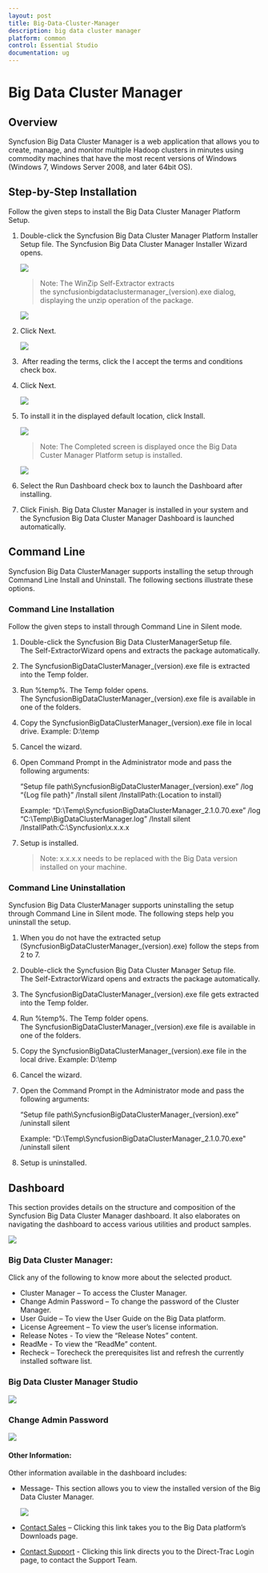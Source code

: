 ```yaml
---
layout: post
title: Big-Data-Cluster-Manager
description: big data cluster manager
platform: common
control: Essential Studio
documentation: ug
---
```


# Big Data Cluster Manager

## Overview

Syncfusion Big Data Cluster Manager is a web application that allows you to create, manage, and monitor multiple Hadoop clusters in minutes using commodity machines that have the most recent versions of Windows (Windows 7, Windows Server 2008, and later 64bit OS).


## Step-by-Step Installation

Follow the given steps to install the Big Data Cluster Manager Platform Setup.

1. Double-click the Syncfusion Big Data Cluster Manager Platform Installer Setup file. The Syncfusion Big Data Cluster Manager Installer Wizard opens.

   ![](Step-by-Step-Installation_images/Step-by-Step-Installation_img1.png)

   > Note: The WinZip Self-Extractor extracts the syncfusionbigdataclustermanager_(version).exe dialog, displaying the unzip operation of the package.

   ![](Step-by-Step-Installation_images/Step-by-Step-Installation_img3.png)

2. Click Next.
   
   ![](Step-by-Step-Installation_images/Step-by-Step-Installation_img4.png)

3.  After reading the terms, click the I accept the terms and conditions check box.

4. Click Next.



   ![](Step-by-Step-Installation_images/Step-by-Step-Installation_img5.png)



5. To install it in the displayed default location, click Install.

   ![](Step-by-Step-Installation_images/Step-by-Step-Installation_img6.png)

   > Note: The Completed screen is displayed once the Big Data Custer Manager Platform setup is installed.

   ![](Step-by-Step-Installation_images/Step-by-Step-Installation_img8.png)


7. Select the Run Dashboard check box to launch the Dashboard after installing.

8. Click Finish. Big Data Cluster Manager is installed in your system and the Syncfusion Big Data Cluster Manager Dashboard is launched automatically.


## Command Line 

Syncfusion Big Data ClusterManager supports installing the setup through Command Line Install and Uninstall. The following sections illustrate these options. 


### Command Line Installation

Follow the given steps to install through Command Line in Silent mode.

1. Double-click the Syncfusion Big Data ClusterManagerSetup file. The Self-ExtractorWizard opens and extracts the package automatically.
2. The SyncfusionBigDataClusterManager_(version).exe file is extracted into the Temp folder. 
3. Run %temp%. The Temp folder opens. The SyncfusionBigDataClusterManager_(version).exe file is available in one of the folders.
4. Copy the SyncfusionBigDataClusterManager_(version).exe file in local drive. Example: D:\temp
5. Cancel the wizard.
6. Open Command Prompt in the Administrator mode and pass the following arguments:

   “Setup file path\SyncfusionBigDataClusterManager_(version).exe” /log “{Log file path}” /Install silent /InstallPath:{Location to install}

   Example: “D:\Temp\SyncfusionBigDataClusterManager_2.1.0.70.exe” /log “C:\Temp\BigDataClusterManager.log” /Install silent /InstallPath:C:\Syncfusion\x.x.x.x

7. Setup is installed.

   > Note: x.x.x.x needs to be replaced with the Big Data version installed on your machine.
   
### Command Line Uninstallation

Syncfusion Big Data ClusterManager supports uninstalling the setup through Command Line in Silent mode. The following steps help you uninstall the setup. 

1. When you do not have the extracted setup (SyncfusionBigDataClusterManager_(version).exe) follow the steps from 2 to 7.
1.  Double-click the Syncfusion Big Data Cluster Manager Setup file. The Self-ExtractorWizard opens and extracts the package automatically.
2.  The SyncfusionBigDataClusterManager_(version).exe file gets extracted into the Temp folder.
3. Run %temp%. The Temp folder opens. The SyncfusionBigDataClusterManager_(version).exe file is available in one of the folders.
4. Copy the SyncfusionBigDataClusterManager_(version).exe file in the local drive. Example: D:\temp
5. Cancel the wizard.
6. Open the Command Prompt in the Administrator mode and pass the following arguments: 

    “Setup file path\SyncfusionBigDataClusterManager_(version).exe” /uninstall silent

    Example: “D:\Temp\SyncfusionBigDataClusterManager_2.1.0.70.exe" /uninstall silent

7. Setup is uninstalled.

## Dashboard

This section provides details on the structure and composition of the Syncfusion Big Data Cluster Manager dashboard. It also elaborates on navigating the dashboard to access various utilities and product samples.



![](Dashboard_images/Dashboard_img1.png)



### Big Data Cluster Manager:

Click any of the following to know more about the selected product.

* Cluster Manager – To access the Cluster Manager.
* Change Admin Password – To change the password of the Cluster Manager.
* User Guide – To view the User Guide on the Big Data platform.
* License Agreement – To view the user’s license information.
* Release Notes - To view the “Release Notes” content.
* ReadMe - To view the “ReadMe” content.
* Recheck – Torecheck the prerequisites list and refresh the currently installed software list.

### Big Data Cluster Manager Studio

![](Big-Data-Cluster-Manager-Studio_images/Big-Data-Cluster-Manager-Studio_img1.png)

### Change Admin Password

![](Change-Admin-Password_images/Change-Admin-Password_img1.png)


#### Other Information:

Other information available in the dashboard includes:

* Message- This section allows you to view the installed version of the Big Data Cluster Manager.

  ![](Change-Admin-Password_images/Change-Admin-Password_img2.png)

* [Contact Sales](http://www.syncfusion.com/downloads/bigdata/confirmation) – Clicking this link takes you to the Big Data platform’s Downloads page.
* [Contact Support](http://www.syncfusion.com/Account/Logon?ReturnUrl=%2fsupport%2fdirecttrac) - Clicking this link directs you to the Direct-Trac Login page, to contact the Support Team.
